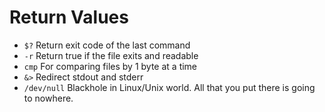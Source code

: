 # Return Values

- `$?` Return exit code of the last command
- `-r` Return true if the file exits and readable
- `cmp` For comparing files by 1 byte at a time
- `&>` Redirect stdout and stderr
- `/dev/null` Blackhole in Linux/Unix world. All that you put there is going to nowhere.